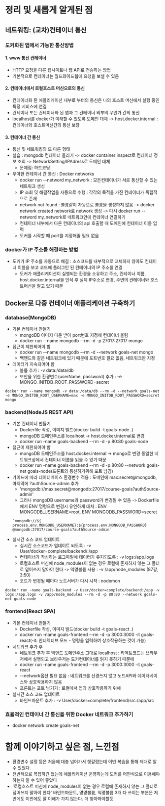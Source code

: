 # 정리 및 새롭게 알게된 점

## 네트워킹: (교차)컨테이너 통신
### 도커화된 앱에서 가능한 통신방법
#### 1. www 통신 컨테이너
- HTTP 요청을 다른 웹사이트나 웹 API로 전송하는 방법
- 기본적으로 컨테이너는 월드와이드웹에 요청을 보낼 수 있음
#### 2. 컨테이너에서 로컬호스트 머신으로의 통신
- 컨테이너화 된 애플리케이션 내부로 부터의 통신은 나의 호스트 머신에서 실행 중인 특정 서비스에 연결
- 컨테이너 또는 컨테이너화 된 앱과 그 컨테이너 외부의 무언가 간의 통신
- localhost를 docker가 이해할 수 있도록 도메인 대체 -> host.docker.internal : 컨테이너와 호스트머신간의 통신 보장
#### 3. 컨테이너 간 통신 
- 통신 및 네트워킹의 또 다른 형태
- 실습 : mongodb 컨테이너 올리기 -> docker container inspect로 컨테이너 정보 조회 -> NetworkSetting/IPAdress로 도메인 대체
    - 문제점: 하드코딩
- 우아한 컨테이너 간 통신 : Docker networks
    - docker run --netword my_network : 모든컨테이너가 서로 통신할 수 있는 네트워크 생성
    - IP 조회 및 해결작업을 자동으로 수행 : 각각의 목적을 가진 컨테이너가 독립적으로 존재
    - network not found : 볼륨같이 자동으로 볼륨을 생성하지 않음 -> docker network created network로 network 생성 -> 다시 docker run --netword my_network로 네트워크안에 컨테이너 연결하기
    - 컨테이너 내부에서 다른 컨테이너의 api 호출할 때 도메인에 컨테이너 이름 입력
    - 도커를 시작할 때 port를 지정해줄 필요 없음

### docker가 IP 주소를 해결하는 방법
- 도커가 IP 주소를 자동으로 해결 : 소스코드를 내부적으로 교체하지 않아도 컨테이너 이름을 보고 코드에 플러그인 된 컨테이너의 IP 주소를 연결
    - 도커가 애플리케이션이 실행되는 환경을 소유하고 주소, 컨테이너 이름, host.docker.internal을 인식 후 실제 IP주소로 변경, 주변의 컨테이너와 호스트머신을 알고 있기 때문


## Docker로 다중 컨테이너 애플리케이션 구축하기
### database(MongoDB)
- 기본 컨테이너 만들기
    - mongoDB 이미지 다운 받아 port번호 지정해 컨테이너 올림
    - docker run --name mongodb --rm -d -p 27017:27017 mongo
- 접근이 제한되어야 함
    - docker run --name mongodb --rm -d --network goals-net mongo
    - 백엔드와 같은 네트워크에 있기 때문에 포트번호 필요 없음, 네트워크만 지정
- 데이터가 지속되어야 함
    - 볼륨 추가 :  -v data:/data/db
    - 보안을 위한 환경변수(userName, password) 추가 : -e MONGO_INITDB_ROOT_PASSWORD=secret
```
docker run --name mongodb -v data:/data/db --rm -d --network goals-net -e MONGO_INITDB_ROOT_USERNAME=max -e MONGO_INITDB_ROOT_PASSWORD=secret mongo
```

### backend(NodeJS REST API)
- 기본 컨테이너 만들기
    - Dockerfile 작성, 이미지 빌드(docker build -t goals-node .)
    - mongoDB 도메인주소를 localhost -> host.docker.internal로 변경
    - docker run -name goals-backend --rm -d -p 80:80 goals-node
- 접근이 제한되어야 함
    - mongoDB 도메인주소를 host.docker.internal -> mongo로 변경 동일한 네트워크상에서 컨테이너 이름을 읽을 수 있기 때문
    - docker run -name goals-backend --rm -d -p 80:80 --network goals-net goals-node(프론트와 통신하기위해 포트 남김)
- 가이드에 따라 데이터베이스 환경변수 적용 : 도메인에 max:secret@mongodb, 마지막에 ?authSource-admin 추가
    - 'mongodb://max:secret@mongodb:27017/course-goals?authSource-admin'
    - 그러나 mongoDB username과 password가 변경될 수 있음 -> Dockerfile에서 ENV 명령으로 변경시 유연하게 대처 : ENV MONGODB_USERNAME=root, ENV MONGODB_PASSWORD=secret
    ```
    `mongodb://${ process.env.MONGODB_USERNAME}:${process.env.MONGODB_PASSWORD}
    @mongodb:27017/course-goals?authSource-admin`
    ```
- 실시간 소스 코드 업데이트
    - 실시간 소스코드가 업데이트 되도록 : -v User/docker=complete/backend/:/app
    - 컨테이너가 작성하는 로그파일에 데이터가 유지되도록 : -v logs:/app.logs
    - 로컬호스트 머신에 node_modules이 없는 경우 로컬에 존재하지 않는 그 폴더로 덮어쓰지 말아야 한다 -> 익명볼륨 사용 : -v /app/node_modules (87강, 3:50)
    - 코드가 변경될 때마다 노드서버가 다시 시작 : nodemon
```
docker run -name goals-backend -v User/docker=complete/backend:/app -v logs:/app.logs -v /app/node_modules --rm -d -p 80:80 --network goals-net goals-node
```

### frontend(React SPA)
- 기본 컨테이너 만들기
    - Dockerfile 작성, 이미지 빌드(docker build -t goals-react .)
    - docker run -name goals-frontend --rm -d -p 3000:3000 -it goals-react(-it: 인터렉티브 모드 - 명령을 입력하여 상호작용하는 것이 가능)
- 네트워크 추가 후
    - 네트워크 추가 후 백엔드 도메인주소 그대로 localhost : 리엑트코드는 브라우저에서 실행되고 브라우저는 도커컨테이너를 읽지 못하기 때문에 
    - docker run -name goals-frontend --rm -d -p 3000:3000 -it goals-react
    - --network옵션 필요 없음 : 네트워크를 신경쓰지 않고 노드API와 데이터베이스와 상호작용하지 않음
    - 프론트는 포트 남기기 : 로컬에서 앱과 상호작용하기 위해
- 실시간 소스 코드 업데이트
    - 바인드마운트 추가 : -v User/docker=complete/frontend/src:/app/src

### 효율적인 컨테이너 간 통신을 위한 Docker 네트워크 추가하기
- docker network create goals-net

# 함께 이야기하고 싶은 점, 느낀점
- 환경변수 설정 등은 처음에 대충 넘어가서 헷갈렸는데 이번 복습을 통해 제대로 알 수 있었다.
- 전반적으로 복잡하긴 했는데 애플리케이션 운영하는데 도커를 어떤식으로 이용해야하는지 알 수 있어 좋았다
- '로컬호스트 머신에 node_modules이 없는 경우 로컬에 존재하지 않는 그 폴더로 덮어쓰지 말아야 한다' 바인드마운트, 명명볼륨, 익명볼륨 3개 다 쓰이는 부분은 저번에도 이번에도 잘 이해가 가지 않는다. 더 찾아봐야할듯